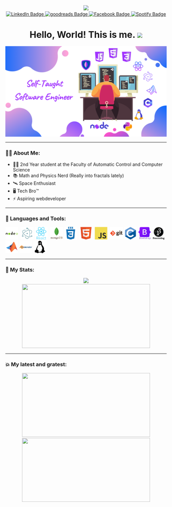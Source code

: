 
<div id="header" align="center">
  <img src="https://media.giphy.com/media/WUlplcMpOCEmTGBtBW/giphy.gif" width="200"/>
  
  <div id="badges">
    <a href="https://www.linkedin.com/in/paul-cosmin/">
      <img src="https://img.shields.io/badge/LinkedIn-blue?style=for-the-badge&logo=linkedin&logoColor=white" alt="LinkedIn Badge"/>
    </a>    
     <a href="https://www.goodreads.com/user/show/130496502-paul-petrila">
      <img src="https://img.shields.io/badge/Goodreads-gray?style=for-the-badge&logo=goodreads&logoColor=white" alt="goodreads Badge"/>
    </a>  
    <a href="https://www.facebook.com/paulcosmin.petrila">
      <img src="https://img.shields.io/badge/Facebook-blue?style=for-the-badge&logo=facebook&logoColor=white" alt="Facebook Badge"/>
    </a>
    <a href="https://open.spotify.com/user/n9sqyvkuvyc55du8bkgb9gi1i?si=dceb62e3d9094f78">
      <img src="https://img.shields.io/badge/Spotify-green?style=for-the-badge&logo=spotify&logoColor=white" alt="Spotify Badge"/>
    </a>
    <h1>
      Hello, World! This is me. 
      <img src="https://media.giphy.com/media/hvRJCLFzcasrR4ia7z/giphy.gif" width="30px"/>
    </h1>
  </div>
</div>


<div align="center"  > 
  <img src="/Resources/Selfmade.png" >
</div>

--- 


  
### 👨‍💻 About Me:

- 👷‍♂️	2nd Year student at the Faculty of Automatic Control and Computer Science 
- 📚 Math and Physics Nerd (Really into fractals lately)
- 🛰️ Space Enthusiast 
- 🖥️ Tech Bro™️ 
- ⚡ Aspiring webdeveloper 
  

---

### 🔧 Languages and Tools:

<div>
    <img src="https://github.com/devicons/devicon/blob/master/icons/nodejs/nodejs-original-wordmark.svg" title="NodeJS" alt="NodeJS" width="40" height="40"/>&nbsp;
      <img src="https://github.com/devicons/devicon/blob/master/icons/electron/electron-original.svg" title="ElectronJS" **alt="ElectronJS" width="40" height="40"/>
  <img src="https://github.com/devicons/devicon/blob/master/icons/react/react-original-wordmark.svg" title="React" alt="React" width="40" height="40"/>&nbsp;
      <img src="https://github.com/devicons/devicon/blob/master/icons/mongodb/mongodb-original-wordmark.svg" title="MongoDB" **alt="MongoDB" width="40" height="40"/>
  <img src="https://github.com/devicons/devicon/blob/master/icons/css3/css3-plain-wordmark.svg"  title="CSS3" alt="CSS" width="40" height="40"/>&nbsp;
  <img src="https://github.com/devicons/devicon/blob/master/icons/html5/html5-original.svg" title="HTML5" alt="HTML" width="40" height="40"/>&nbsp;
  <img src="https://github.com/devicons/devicon/blob/master/icons/javascript/javascript-original.svg" title="JavaScript" alt="JavaScript" width="40" height="40"/>&nbsp;
  <img src="https://github.com/devicons/devicon/blob/master/icons/git/git-original-wordmark.svg" title="Git" **alt="Git" width="40" height="40"/>
    <img src="https://github.com/devicons/devicon/blob/master/icons/c/c-original.svg" title="C" **alt="C" width="40" height="40"/>
    <img src="https://github.com/devicons/devicon/blob/master/icons/bootstrap/bootstrap-original-wordmark.svg" title="Bootstrap" **alt="Bootstrap" width="40" height="40"/>
      <img src="https://github.com/devicons/devicon/blob/master/icons/processing/processing-original-wordmark.svg" title="Processing" **alt="Processing" width="40" height="40"/>
      <img src="https://github.com/devicons/devicon/blob/master/icons/matlab/matlab-original.svg" title="Matlab" **alt="Matlab" width="40" height="40"/>
    <img src="https://github.com/devicons/devicon/blob/master/icons/blender/blender-original-wordmark.svg" title="blender" **alt="blender" width="40" height="40"/>
     <img src="https://github.com/devicons/devicon/blob/master/icons/linux/linux-plain.svg" title="Linux" **alt="Linux" width="40" height="40"/>
  
</div>

---

### 💯 My Stats:



<div align="center">
  <img src="http://github-readme-streak-stats.herokuapp.com/?user=Pauwul&theme=dark&background=000000" width=400px>
  <br>
  <img src="https://github-readme-stats.vercel.app/api/top-langs/?username=Pauwul&layout=compact&theme=radical" width=400px height=200px>
  
</div>

---

### 💥 My latest and gratest:
<div align="center">
  <a href="https://github.com/Pauwul/p5_Projects">
   <img src="https://github-readme-stats.vercel.app/api/pin/?username=Pauwul&repo=p5_Projects&theme=radical" width=400px height=200px>
  </a>
  <a href="https://github.com/Pauwul/University_Universe">
   <img src="https://github-readme-stats.vercel.app/api/pin/?username=Pauwul&repo=University_Universe&theme=radical" width=400px height=200px>
  </a>

</div>



<!--
**Pauwul/Pauwul** is a ✨ _special_ ✨ repository because its `README.md` (this file) appears on your GitHub profile.

Here are some ideas to get you started:

- 🔭 I’m currently working on ...
- 🌱 I’m currently learning ...
- 👯 I’m looking to collaborate on ...
- 🤔 I’m looking for help with ...
- 💬 Ask me about ...
- 📫 How to reach me: ...
- 😄 Pronouns: ...
- ⚡ Fun fact: ...
-->
